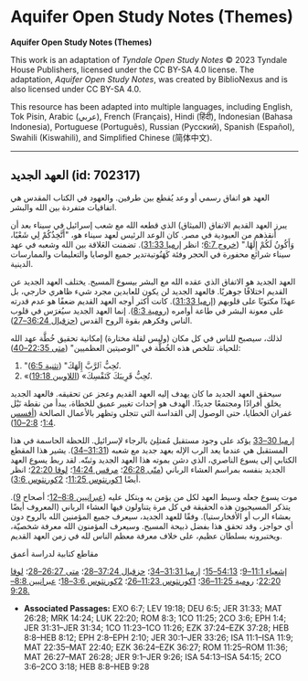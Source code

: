 # Aquifer Open Study Notes (Themes)

**Aquifer Open Study Notes (Themes)**

This work is an adaptation of *Tyndale Open Study Notes* © 2023 Tyndale House Publishers, licensed under the CC BY\-SA 4\.0 license. The adaptation, *Aquifer Open Study Notes*, was created by BiblioNexus and is also licensed under CC BY\-SA 4\.0\.

This resource has been adapted into multiple languages, including English, Tok Pisin, Arabic (عربي), French (Français), Hindi (हिंदी), Indonesian (Bahasa Indonesia), Portuguese (Português), Russian (Русский), Spanish (Español), Swahili (Kiswahili), and Simplified Chinese (简体中文).



--------------------------------

## العهد الجديد (id: 702317)

العهد هو اتفاق رسمي أو وعد يُقطع بين طرفين. والعهود في الكتاب المقدس هي اتفاقيات متفردة بين الله والبشر.

يبرز العهد القديم الاتفاق (الميثاق) الذي قطعه الله مع شعب إسرائيل في سيناء بعد أن أنقذهم من العبودية في مصر. كان الوعد الرئيس لعهد سيناء هو، "أَتَّخِذُكُمْ لِي شَعْبًا، وَأَكُونُ لَكُمْ إِلَهًا." ([خروج 6:7](https://ref.ly/Exod6:7)؛ انظر [إرميا 31:33](https://ref.ly/Jer31:33)). تضمنت العَلاقة بين الله وشعبه في عهد سيناء شرائع محفورة في الحجر وفئة كَهَنُوتيةتدير جميع الوصايا والتعليمات والممارسات الدينية.

العهد الجديد هو الاتفاق الذي عقده الله مع البشر بيسوع المسيح. يختلف العهد الجديد عن القديم اختلافًا جوهريًا. فالعهد الجديد لن يكون للعابدين مجرد شيء ظاهري خارجي، بل عهدًا مكتوبًا على قلوبهم ([إرميا 31:33](https://ref.ly/Jer31:33)). كانت أكثر أوجه العهد القديم ضعفًا هو عدم قدرته على معونة البشر في طاعة أوامره ([رومية 8:3](https://ref.ly/Rom8:3)). إنما العهد الجديد سيُغرَس في قلوب الناس وفكرهم بقوة الروح القدس ([حزقيال 36:24–27](https://ref.ly/Ezek36:24-Ezek36:27)).

لذلك، سيصبح للناس في كل مكان (وليس لقلة مختارة) إمكانية تحقيق خُطَّة عهد الله للحياة. تتلخص هذه الخُطَّة في "الوصيتين العظميين" ([متى 22:35–40](https://ref.ly/Matt22:35-Matt22:40)):

1. "تُحِبُّ ٱلرَّبَّ إِلَهَكَ" ([تثنية 6:5](https://ref.ly/Deut6:5)).
2. «تُحِبُّ قَرِيبَكَ كَنَفْسِكَ» ([اللاويين 19:18](https://ref.ly/Lev19:18)).

سيحقق العهد الجديد ما كان يهدف إليه العهد القديم وعجز عن تحقيقه. فالعهد الجديد يخلق أفرادًا ومجتمعًا جديدًا. الهدف هو إحداث تغيير عميق للخطاة، يبدأ من نقطة نَيْل غفران الخطايا، حتى الوصول إلى القداسة التي تتجلى وتظهر بالأعمال الصالحة ([أفسس 1:4](https://ref.ly/Eph1:4)؛ [2:8–10](https://ref.ly/Eph2:8-Eph2:10)).

[إرميا 30–33](https://ref.ly/Jer30:1-Jer33:26) يؤكد على وجود مستقبل مُمتلِئ بالرجاء لإسرائيل. اللحظة الحاسمة في هذا المستقبل هي عندما يعد الرب الإله بعهد جديد مع شعبه ([31:31–34](https://ref.ly/Jer31:31-Jer31:34)). يشير هذا المقطع الكتابي إلى يسوع الناصري، الذي دشن بموته هذا العهد الجديد وثبتّه. لقد ربط يسوع العهد الجديد بنفسه بمراسم العشاء الرباني ([متّى 26:28](https://ref.ly/Matt26:28)؛ [مرقس 14:24](https://ref.ly/Mark14:24)؛ [لوقا 22:20](https://ref.ly/Luke22:20)؛ انظر أيضًا [1كورنثوس 11:25](https://ref.ly/1Cor11:25)؛ [2كورنثوس 3:6](https://ref.ly/2Cor3:6)).

موت يسوع جعله وسيط العهد لكل من يؤمن به ويتكل عليه ([عبرانيين 8:8–12](https://ref.ly/Heb8:8-Heb8:12)؛ أصحاح [9](https://ref.ly/Jer9:1-Jer9:26)). يتذكر المسيحيون هذه الحقيقة في كل مرة يتناولون فيها العشاء الرباني (المعروف أيضًا بعشاء الرب أو الأفخارستيا). وفقًا للعهد الجديد، سيعرف جميع المؤمنين الله بالروح دون أي حواجز، وقد تحقق هذا بفضل ذبيحة المسيح. وسيعرف المؤمنون الله معرفة شخصيّة، ويختبرونه بسلطان عظيم، على خلاف معرفة معظم الناس لله في زمن العهد القديم.

مقاطع كتابية لدراسة أعمق 

[إشعياء 11:1–9](https://ref.ly/Isa11:1-Isa11:9)؛ [54:13–15](https://ref.ly/Isa54:13-Isa54:15)؛ [إرميا 31:31–34](https://ref.ly/Jer31:31-Jer31:34)؛ [حزقيال 37:24–28](https://ref.ly/Ezek37:24-Ezek37:28)؛ [متى 26:27–28](https://ref.ly/Matt26:27-Matt26:28)؛ [لوقا 22:20](https://ref.ly/Luke22:20)؛ [رومية 11:25–36](https://ref.ly/Rom11:25-Rom11:36)؛ [1كورنثوس 11:23–26](https://ref.ly/1Cor11:23-1Cor11:26)؛ [2كورنثوس 3:6–18](https://ref.ly/2Cor3:6-2Cor3:18)؛ [عبرانيين 8:8–9:28\.](https://ref.ly/Heb8:8-Heb9:28)

* **Associated Passages:** EXO 6:7; LEV 19:18; DEU 6:5; JER 31:33; MAT 26:28; MRK 14:24; LUK 22:20; ROM 8:3; 1CO 11:25; 2CO 3:6; EPH 1:4; JER 31:31–JER 31:34; 1CO 11:23–1CO 11:26; EZK 37:24–EZK 37:28; HEB 8:8–HEB 8:12; EPH 2:8–EPH 2:10; JER 30:1–JER 33:26; ISA 11:1–ISA 11:9; MAT 22:35–MAT 22:40; EZK 36:24–EZK 36:27; ROM 11:25–ROM 11:36; MAT 26:27–MAT 26:28; JER 9:1–JER 9:26; ISA 54:13–ISA 54:15; 2CO 3:6–2CO 3:18; HEB 8:8–HEB 9:28

